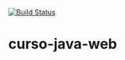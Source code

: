 [![Build Status](https://travis-ci.org/pauloheck/curso-java-web.svg?branch=master)](https://travis-ci.org/pauloheck/curso-java-web)
# curso-java-web